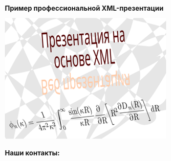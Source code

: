 ## Пример профессиональной XML-презентации
![Image](https://github.com/Vlhub/Xml2prezi/blob/master/docs/Jessy1.svg)
## Наши контакты:
